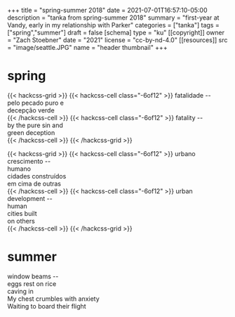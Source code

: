 +++
title = "spring-summer 2018"
date = 2021-07-01T16:57:10-05:00
description = "tanka from spring-summer 2018"
summary = "first-year at Vandy, early in my relationship with Parker"
categories = ["tanka"]
tags = ["spring","summer"]
draft = false
[schema]
  type = "ku"
[[copyright]]
  owner = "Zach Stoebner"
  date = "2021"
  license = "cc-by-nd-4.0"
[[resources]]
  src = "image/seattle.JPG"
  name = "header thumbnail"
+++

# spring

{{< hackcss-grid >}}
{{< hackcss-cell class="-6of12" >}}
fatalidade -- <br>
pelo pecado puro e <br>
decepção verde <br>
{{< /hackcss-cell >}}
{{< hackcss-cell class="-6of12" >}}
fatality --  <br>
by the pure sin and <br>
green deception <br>
{{< /hackcss-cell >}}
{{< /hackcss-grid >}}

{{< hackcss-grid >}}
{{< hackcss-cell class="-6of12" >}}
urbano <br>
crescimento -- <br>
humano <br>
cidades construídos <br>
em cima de outras <br>
{{< /hackcss-cell >}}
{{< hackcss-cell class="-6of12" >}}
urban <br>
development -- <br>
human <br>
cities built <br>
on others <br>
{{< /hackcss-cell >}}
{{< /hackcss-grid >}}

# summer

window beams -- <br>
eggs rest on rice  <br>
caving in <br>
My chest crumbles with anxiety <br>
Waiting to board their flight <br>
